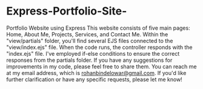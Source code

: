# Express-Portfolio-Site-
Portfolio Website using Express
This website consists of five main pages: Home, About Me, Projects, Services, and Contact Me.
Within the "view/partials" folder, you'll find several EJS files connected to the "view/index.ejs" file.
When the code runs, the controller responds with the "index.ejs" file. I've employed if-else conditions to ensure the correct responses from the partials folder.
If you have any suggestions for improvements in my code, please feel free to share them. You can reach me at my email address, 
which is rohanbindelowar@gmail.com.
If you'd like further clarification or have any specific requests, please let me know!
